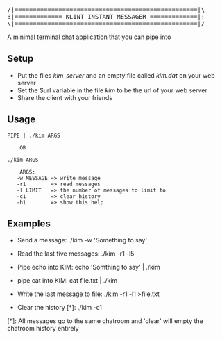 <pre>
/|==================================================|\
:|============= KLINT INSTANT MESSAGER =============|:
\|==================================================|/
</pre>

A minimal terminal chat application that you can pipe into


Setup
-----

* Put the files *kim_server* and an empty file called *kim.dat* on your web server
* Set the $url variable in the file *kim* to be the url of your web server
* Share the client with your friends

Usage
-----
	PIPE | ./kim ARGS 
		
 		OR
 	
	./kim ARGS		
 	
      	ARGS:
       -w MESSAGE => write message
       -r1        => read messages
       -l LIMIT   => the number of messages to limit to
       -c1        => clear history
       -h1  	  => show this help	

Examples
--------
	
* Send a message:
 		./kim -w 'Something to say'

* Read the last five messages:
		./kim -r1 -l5
	
* Pipe echo into KIM:
		echo 'Somthing to say' | ./kim

* pipe cat into KIM:
		cat file.txt | ./kim

* Write the last message to file:
		./kim -r1 -l1 >file.txt
	
* Clear the history [*]:
		./kim -c1


[*]: All messages go to the same chatroom and 'clear' will empty the chatroom history entirely
